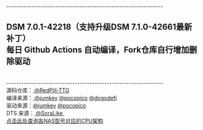 ----------------------------------------------------------------<br /><h2>DSM 7.0.1-42218（支持升级DSM 7.1.0-42661最新补丁）<br />每日 Github Actions 自动编译，Fork仓库自行增加删除驱动</h2><br />----------------------------------------------------------------<br>源码仓库：<a href="https://github.com/RedPill-TTG/redpill-load">&nbsp;@RedPill-TTG</a><br>编译来源：<a href="https://github.com/jumkey/redpill-load">&nbsp;@jumkey</a>&nbsp;<a href="https://github.com/pocopico/redpill-load">@pocopico</a>&nbsp;<a href="https://github.com/dogodefi/redpill-load">@dogodefi</a><br>驱动来源：<a href="https://github.com/jumkey/redpill-load/tree/develop/redpill-misc">@jumkey</a>&nbsp;<a href="https://github.com/pocopico/rp-ext">@pocopico</a><br>DTS 来源：<a href="https://www.openos.org/threads/ts453dminids920-v7-0-1v7-1-0.4239/" rel="nofollow">&nbsp;@SoraLike&nbsp;</a><br /><a href="https://kb.synology.com/en-me/DSM/tutorial/What_kind_of_CPU_does_my_NAS_have" rel="nofollow">点击此处查询各NAS型号对应的CPU架构</a>
